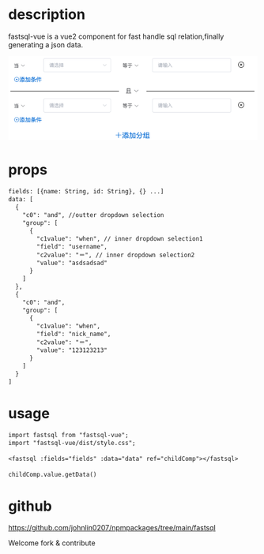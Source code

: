 # description

fastsql-vue is a vue2 component for fast handle sql relation,finally generating a json data.

![这是图片](https://github.com/johnlin0207/npmpackages/blob/main/fastsql/public/demo.png?raw=true "fastsql-vue")

# props

    fields: [{name: String, id: String}, {} ...]
    data: [
      {
        "c0": "and", //outter dropdown selection
        "group": [
          {
            "c1value": "when", // inner dropdown selection1
            "field": "username",
            "c2value": "＝", // inner dropdown selection2
            "value": "asdsadsad"
          }
        ]
      },
      {
        "c0": "and",
        "group": [
          {
            "c1value": "when",
            "field": "nick_name",
            "c2value": "＝",
            "value": "123123213"
          }
        ]
      }
    ]

# usage

    import fastsql from "fastsql-vue";
    import "fastsql-vue/dist/style.css";

    <fastsql :fields="fields" :data="data" ref="childComp"></fastsql>

    childComp.value.getData()

# github

https://github.com/johnlin0207/npmpackages/tree/main/fastsql

Welcome fork & contribute
